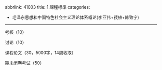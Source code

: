 abbrlink: 41003
title: 1.課程標準
categories:
  - 毛泽东思想和中国特色社会主义理论体系概论(李亚伟+裴植+韩致宁)
---
考核（10）

讨论（10）

课程论文（30，5000字，14周收取）

期末闭卷考试（50）

